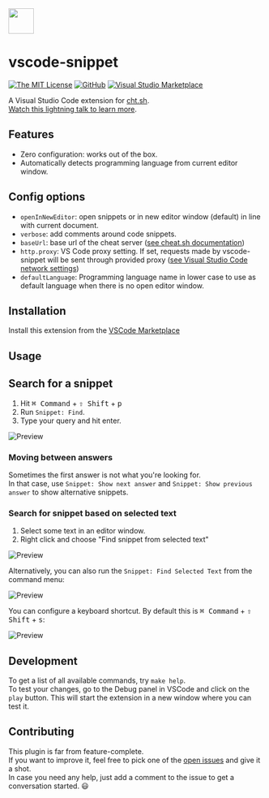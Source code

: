 <img width="50" src="https://raw.githubusercontent.com/mre/vscode-snippet/master/contrib/icon.png">

# vscode-snippet

[![The MIT License](https://img.shields.io/badge/license-MIT-orange.svg?style=flat-square)](http://opensource.org/licenses/MIT)
[![GitHub](https://img.shields.io/github/release/mre/vscode-snippet.svg?style=flat-square)](https://github.com/mre/vscode-snippet/releases)
[![Visual Studio Marketplace](https://vsmarketplacebadge.apphb.com/installs/vscode-snippet.Snippet.svg?style=flat-square)](https://marketplace.visualstudio.com/items?itemName=vscode-snippet.Snippet)

A Visual Studio Code extension for [cht.sh](https://cht.sh/).  
[Watch this lightning talk to learn more](https://www.youtube.com/watch?v=edGVRJf6uvg).

## Features

* Zero configuration: works out of the box.
* Automatically detects programming language from current editor window.

## Config options

* `openInNewEditor`: open snippets or in new editor window (default) in line with current document.
* `verbose`: add comments around code snippets.
* `baseUrl`: base url of the cheat server ([see cheat.sh documentation](https://github.com/chubin/cheat.sh/issues/98#issuecomment-412472258))
* `http.proxy`: VS Code proxy setting. If set, requests made by vscode-snippet will be sent through provided proxy ([see Visual Studio Code network settings](https://code.visualstudio.com/docs/setup/network))
* `defaultLanguage`: Programming language name in lower case to use as default language when there is no open editor window.

## Installation

Install this extension from the [VSCode
Marketplace](https://marketplace.visualstudio.com/items?itemName=vscode-snippet.Snippet)

## Usage

## Search for a snippet

1. Hit <kbd>⌘ Command</kbd> + <kbd>⇧ Shift</kbd> + <kbd>p</kbd>
2. Run `Snippet: Find`.
3. Type your query and hit enter.

![Preview](https://raw.githubusercontent.com/mre/vscode-snippet/master/contrib/find.gif)

### Moving between answers

Sometimes the first answer is not what you're looking for.  
In that case, use `Snippet: Show next answer` and `Snippet: Show previous answer` to show alternative snippets.

### Search for snippet based on selected text 

1. Select some text in an editor window.
2. Right click and choose "Find snippet from selected text"

![Preview](https://raw.githubusercontent.com/mre/vscode-snippet/master/contrib/findSelectedMenu.gif)

Alternatively, you can also run the `Snippet: Find Selected Text` from the
command menu:

![Preview](https://raw.githubusercontent.com/mre/vscode-snippet/master/contrib/findSelected.gif)

You can configure a keyboard shortcut. By default this is <kbd>⌘ Command</kbd> + <kbd>⇧ Shift</kbd> + <kbd>s</kbd>:

![Preview](https://raw.githubusercontent.com/mre/vscode-snippet/master/contrib/findSelectedShortcut.gif)

## Development

To get a list of all available commands, try `make help`.  
To test your changes, go to the Debug panel in VSCode and click on the `play` button. This will start the extension in a new window where you can test it.

## Contributing

This plugin is far from feature-complete.  
If you want to improve it, feel free to pick one of the [open issues](https://github.com/mre/vscode-snippet/issues) and give it a shot.  
In case you need any help, just add a comment to the issue to get a conversation started. :smiley:
